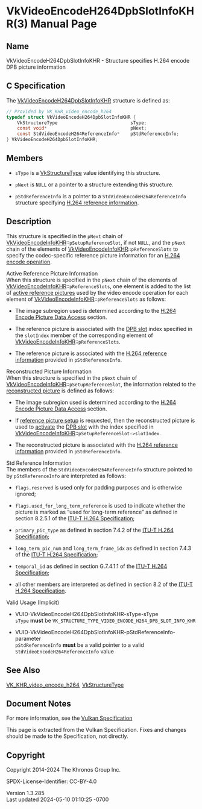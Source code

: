 # VkVideoEncodeH264DpbSlotInfoKHR(3) Manual Page

## Name

VkVideoEncodeH264DpbSlotInfoKHR - Structure specifies H.264 encode DPB
picture information



## <a href="#_c_specification" class="anchor"></a>C Specification

The
[VkVideoEncodeH264DpbSlotInfoKHR](https://registry.khronos.org/vulkan/specs/1.3-extensions/man/html/VkVideoEncodeH264DpbSlotInfoKHR.html)
structure is defined as:

``` c
// Provided by VK_KHR_video_encode_h264
typedef struct VkVideoEncodeH264DpbSlotInfoKHR {
    VkStructureType                           sType;
    const void*                               pNext;
    const StdVideoEncodeH264ReferenceInfo*    pStdReferenceInfo;
} VkVideoEncodeH264DpbSlotInfoKHR;
```

## <a href="#_members" class="anchor"></a>Members

- `sType` is a [VkStructureType](https://registry.khronos.org/vulkan/specs/1.3-extensions/man/html/VkStructureType.html) value identifying
  this structure.

- `pNext` is `NULL` or a pointer to a structure extending this
  structure.

- `pStdReferenceInfo` is a pointer to a
  `StdVideoEncodeH264ReferenceInfo` structure specifying <a
  href="https://registry.khronos.org/vulkan/specs/1.3-extensions/html/vkspec.html#encode-h264-reference-info"
  target="_blank" rel="noopener">H.264 reference information</a>.

## <a href="#_description" class="anchor"></a>Description

This structure is specified in the `pNext` chain of
[VkVideoEncodeInfoKHR](https://registry.khronos.org/vulkan/specs/1.3-extensions/man/html/VkVideoEncodeInfoKHR.html)::`pSetupReferenceSlot`,
if not `NULL`, and the `pNext` chain of the elements of
[VkVideoEncodeInfoKHR](https://registry.khronos.org/vulkan/specs/1.3-extensions/man/html/VkVideoEncodeInfoKHR.html)::`pReferenceSlots` to
specify the codec-specific reference picture information for an <a
href="https://registry.khronos.org/vulkan/specs/1.3-extensions/html/vkspec.html#encode-h264"
target="_blank" rel="noopener">H.264 encode operation</a>.

Active Reference Picture Information  
When this structure is specified in the `pNext` chain of the elements of
[VkVideoEncodeInfoKHR](https://registry.khronos.org/vulkan/specs/1.3-extensions/man/html/VkVideoEncodeInfoKHR.html)::`pReferenceSlots`,
one element is added to the list of <a
href="https://registry.khronos.org/vulkan/specs/1.3-extensions/html/vkspec.html#encode-active-reference-picture-info"
target="_blank" rel="noopener">active reference pictures</a> used by the
video encode operation for each element of
[VkVideoEncodeInfoKHR](https://registry.khronos.org/vulkan/specs/1.3-extensions/man/html/VkVideoEncodeInfoKHR.html)::`pReferenceSlots` as
follows:

- The image subregion used is determined according to the <a
  href="https://registry.khronos.org/vulkan/specs/1.3-extensions/html/vkspec.html#encode-h264-picture-data-access"
  target="_blank" rel="noopener">H.264 Encode Picture Data Access</a>
  section.

- The reference picture is associated with the <a
  href="https://registry.khronos.org/vulkan/specs/1.3-extensions/html/vkspec.html#dpb-slot"
  target="_blank" rel="noopener">DPB slot</a> index specified in the
  `slotIndex` member of the corresponding element of
  [VkVideoEncodeInfoKHR](https://registry.khronos.org/vulkan/specs/1.3-extensions/man/html/VkVideoEncodeInfoKHR.html)::`pReferenceSlots`.

- The reference picture is associated with the <a
  href="https://registry.khronos.org/vulkan/specs/1.3-extensions/html/vkspec.html#encode-h264-reference-info"
  target="_blank" rel="noopener">H.264 reference information</a>
  provided in `pStdReferenceInfo`.

<!-- -->

Reconstructed Picture Information  
When this structure is specified in the `pNext` chain of
[VkVideoEncodeInfoKHR](https://registry.khronos.org/vulkan/specs/1.3-extensions/man/html/VkVideoEncodeInfoKHR.html)::`pSetupReferenceSlot`,
the information related to the <a
href="https://registry.khronos.org/vulkan/specs/1.3-extensions/html/vkspec.html#encode-reconstructed-picture-info"
target="_blank" rel="noopener">reconstructed picture</a> is defined as
follows:

- The image subregion used is determined according to the <a
  href="https://registry.khronos.org/vulkan/specs/1.3-extensions/html/vkspec.html#encode-h264-picture-data-access"
  target="_blank" rel="noopener">H.264 Encode Picture Data Access</a>
  section.

- If <a
  href="https://registry.khronos.org/vulkan/specs/1.3-extensions/html/vkspec.html#encode-h264-ref-pic-setup"
  target="_blank" rel="noopener">reference picture setup</a> is
  requested, then the reconstructed picture is used to <a
  href="https://registry.khronos.org/vulkan/specs/1.3-extensions/html/vkspec.html#dpb-slot-states"
  target="_blank" rel="noopener">activate</a> the <a
  href="https://registry.khronos.org/vulkan/specs/1.3-extensions/html/vkspec.html#dpb-slot"
  target="_blank" rel="noopener">DPB slot</a> with the index specified
  in
  [VkVideoEncodeInfoKHR](https://registry.khronos.org/vulkan/specs/1.3-extensions/man/html/VkVideoEncodeInfoKHR.html)::`pSetupReferenceSlot->slotIndex`.

- The reconstructed picture is associated with the <a
  href="https://registry.khronos.org/vulkan/specs/1.3-extensions/html/vkspec.html#encode-h264-reference-info"
  target="_blank" rel="noopener">H.264 reference information</a>
  provided in `pStdReferenceInfo`.

<!-- -->

Std Reference Information  
The members of the `StdVideoEncodeH264ReferenceInfo` structure pointed
to by `pStdReferenceInfo` are interpreted as follows:

- `flags.reserved` is used only for padding purposes and is otherwise
  ignored;

- `flags.used_for_long_term_reference` is used to indicate whether the
  picture is marked as “used for long-term reference” as defined in
  section 8.2.5.1 of the <a
  href="https://registry.khronos.org/vulkan/specs/1.3-extensions/html/vkspec.html#itu-t-h264"
  target="_blank" rel="noopener">ITU-T H.264 Specification</a>;

- `primary_pic_type` as defined in section 7.4.2 of the <a
  href="https://registry.khronos.org/vulkan/specs/1.3-extensions/html/vkspec.html#itu-t-h264"
  target="_blank" rel="noopener">ITU-T H.264 Specification</a>;

- `long_term_pic_num` and `long_term_frame_idx` as defined in section
  7.4.3 of the <a
  href="https://registry.khronos.org/vulkan/specs/1.3-extensions/html/vkspec.html#itu-t-h264"
  target="_blank" rel="noopener">ITU-T H.264 Specification</a>;

- `temporal_id` as defined in section G.7.4.1.1 of the <a
  href="https://registry.khronos.org/vulkan/specs/1.3-extensions/html/vkspec.html#itu-t-h264"
  target="_blank" rel="noopener">ITU-T H.264 Specification</a>;

- all other members are interpreted as defined in section 8.2 of the <a
  href="https://registry.khronos.org/vulkan/specs/1.3-extensions/html/vkspec.html#itu-t-h264"
  target="_blank" rel="noopener">ITU-T H.264 Specification</a>.

Valid Usage (Implicit)

- <a href="#VUID-VkVideoEncodeH264DpbSlotInfoKHR-sType-sType"
  id="VUID-VkVideoEncodeH264DpbSlotInfoKHR-sType-sType"></a>
  VUID-VkVideoEncodeH264DpbSlotInfoKHR-sType-sType  
  `sType` **must** be
  `VK_STRUCTURE_TYPE_VIDEO_ENCODE_H264_DPB_SLOT_INFO_KHR`

- <a
  href="#VUID-VkVideoEncodeH264DpbSlotInfoKHR-pStdReferenceInfo-parameter"
  id="VUID-VkVideoEncodeH264DpbSlotInfoKHR-pStdReferenceInfo-parameter"></a>
  VUID-VkVideoEncodeH264DpbSlotInfoKHR-pStdReferenceInfo-parameter  
  `pStdReferenceInfo` **must** be a valid pointer to a valid
  `StdVideoEncodeH264ReferenceInfo` value

## <a href="#_see_also" class="anchor"></a>See Also

[VK_KHR_video_encode_h264](https://registry.khronos.org/vulkan/specs/1.3-extensions/man/html/VK_KHR_video_encode_h264.html),
[VkStructureType](https://registry.khronos.org/vulkan/specs/1.3-extensions/man/html/VkStructureType.html)

## <a href="#_document_notes" class="anchor"></a>Document Notes

For more information, see the <a
href="https://registry.khronos.org/vulkan/specs/1.3-extensions/html/vkspec.html#VkVideoEncodeH264DpbSlotInfoKHR"
target="_blank" rel="noopener">Vulkan Specification</a>

This page is extracted from the Vulkan Specification. Fixes and changes
should be made to the Specification, not directly.

## <a href="#_copyright" class="anchor"></a>Copyright

Copyright 2014-2024 The Khronos Group Inc.

SPDX-License-Identifier: CC-BY-4.0

Version 1.3.285  
Last updated 2024-05-10 01:10:25 -0700
